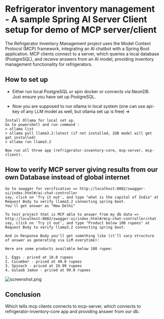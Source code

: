 # Refrigerator inventory management - A sample Spring AI Server Client setup for demo of MCP server/client
The Refrigerator Inventory Management project uses the Model Context Protocol (MCP) framework, integrating an AI chatbot 
with a Spring Boot application. MCP clients connect to a server, which queries a local database (PostgreSQL), 
and receive answers from an AI model, providing inventory management functionality for refrigerators.

## How to set up
- Either run local PostgreSQL or spin docker or connects via NeonDB. Just ensure you have set up PostgreSQL.

- Now you are supposed to run ollama in local system (one can use api-key of any LLM model as well, but ollama set up is free) =>
```
Install Ollama for local set up.
Go to powershell and run command :
> ollama list
> ollama pull llama3.2:latest (if not installed, 2GB model will get get installed)
> ollama run llama3.2

Now run all three app (refrigerator-inventory-core, mcp-server, mcp-client).
```
## How to verify MCP server giving results from our own Database instead of global internet
```
Go to swagger for verification => http://localhost:8082/swagger-ui/index.html#/ai-chat-controller
say, click on 'Try it out', and type "what is the capital of India" at Request Body to verify llama3.2 connecting spring boot.
You'll get answer as "New Delhi"

To test project that is MCP able to answer from my db data => http://localhost:8082/swagger-ui/index.html#/mcp-chat-controller/chat
say, click on 'Try it out', and type "Product below 100 rupees" at Request Body to verify llama3.2 connecting spring boot.

And in Response Body you'll get something like (it'll vary structure of answer as generating via LLM everytime):

Here are some products available below 100 rupee:

1. Eggs - priced at 10.0 rupees
2. Cucumber - priced at 40.0 rupees
3. Spinach - priced at 19.99 rupees
4. Gulaab Jamun - priced at 99.0 rupees

```

![screenshot.png](https://raw.githubusercontent.com/AadityaUoHyd/refrigerator-inventory-mgmt/refs/heads/main/screenshot.png)

## Conclusion
Which tells mcp clients connects to mcp-server, which connects to refrigerator-inventory-core app and providing answer from our db.